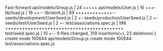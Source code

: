 Fast-forward
 api/models/Group.js           |  24 +++++
 api/models/User.js            |  16 +++-
 lib/load.js                   |  19 ++--
 lib/work.js                   |  69 +++++++++++++--
 seeds/development/UserSeed.js |   2 +-
 seeds/production/UserSeed.js  |   2 +-
 seeds/test/UserSeed.js        |   2 +-
 test/associations.spec.js     | 198 ++++++++++++++++++++++++++++++++++++++++++
 test/seed.spec.js             |  10 +--
 9 files changed, 319 insertions(+), 23 deletions(-)
 create mode 100644 api/models/Group.js
 create mode 100644 test/associations.spec.js
